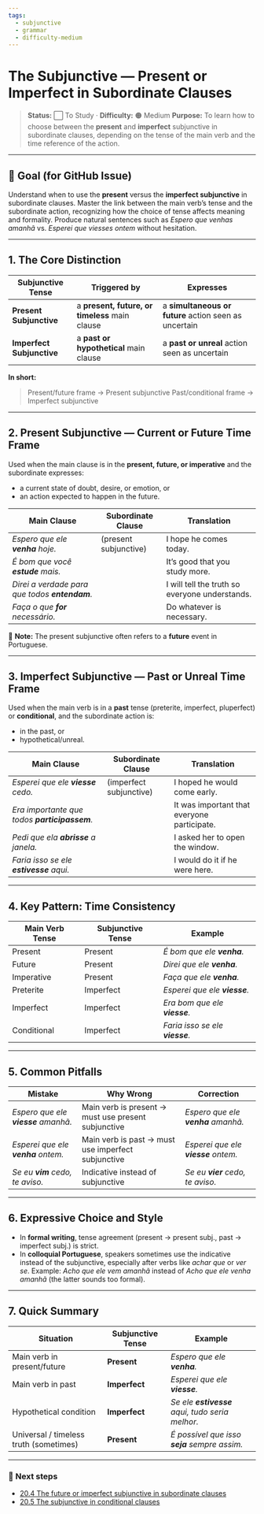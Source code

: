```yaml
---
tags:
  - subjunctive
  - grammar
  - difficulty-medium
---
```


# The Subjunctive — Present or Imperfect in Subordinate Clauses

> **Status:** ⬜ To Study · **Difficulty:** 🟠 Medium
> **Purpose:** To learn how to choose between the **present** and **imperfect** subjunctive in subordinate clauses, depending on the tense of the main verb and the time reference of the action.

---

## 🧭 Goal (for GitHub Issue)

Understand when to use the **present** versus the **imperfect subjunctive** in subordinate clauses.
Master the link between the main verb’s tense and the subordinate action, recognizing how the choice of tense affects meaning and formality.
Produce natural sentences such as *Espero que venhas amanhã* vs. *Esperei que viesses ontem* without hesitation.

---

## 1. The Core Distinction

| Subjunctive Tense | Triggered by | Expresses |
|--------------------|--------------|------------|
| **Present Subjunctive** | a **present, future, or timeless** main clause | a **simultaneous or future** action seen as uncertain |
| **Imperfect Subjunctive** | a **past or hypothetical** main clause | a **past or unreal** action seen as uncertain |

**In short:**
> Present/future frame → Present subjunctive
> Past/conditional frame → Imperfect subjunctive

---

## 2. Present Subjunctive — Current or Future Time Frame

Used when the main clause is in the **present, future, or imperative** and the subordinate expresses:
- a current state of doubt, desire, or emotion, or
- an action expected to happen in the future.

| Main Clause | Subordinate Clause | Translation |
|--------------|--------------------|-------------|
| *Espero que ele **venha** hoje.* | (present subjunctive) | I hope he comes today. |
| *É bom que você **estude** mais.* | | It’s good that you study more. |
| *Direi a verdade para que todos **entendam**.* | | I will tell the truth so everyone understands. |
| *Faça o que **for** necessário.* | | Do whatever is necessary. |

🧩 **Note:** The present subjunctive often refers to a **future** event in Portuguese.

---

## 3. Imperfect Subjunctive — Past or Unreal Time Frame

Used when the main verb is in a **past** tense (preterite, imperfect, pluperfect) or **conditional**, and the subordinate action is:
- in the past, or
- hypothetical/unreal.

| Main Clause | Subordinate Clause | Translation |
|--------------|--------------------|-------------|
| *Esperei que ele **viesse** cedo.* | (imperfect subjunctive) | I hoped he would come early. |
| *Era importante que todos **participassem**.* | | It was important that everyone participate. |
| *Pedi que ela **abrisse** a janela.* | | I asked her to open the window. |
| *Faria isso se ele **estivesse** aqui.* | | I would do it if he were here. |

---

## 4. Key Pattern: Time Consistency

| Main Verb Tense | Subjunctive Tense | Example |
|------------------|------------------|----------|
| Present | Present | *É bom que ele **venha**.* |
| Future | Present | *Direi que ele **venha**.* |
| Imperative | Present | *Faça que ele **venha**.* |
| Preterite | Imperfect | *Esperei que ele **viesse**.* |
| Imperfect | Imperfect | *Era bom que ele **viesse**.* |
| Conditional | Imperfect | *Faria isso se ele **viesse**.* |

---

## 5. Common Pitfalls

| Mistake | Why Wrong | Correction |
|----------|------------|-------------|
| *Espero que ele **viesse** amanhã.* | Main verb is present → must use present subjunctive | *Espero que ele **venha** amanhã.* |
| *Esperei que ele **venha** ontem.* | Main verb is past → must use imperfect subjunctive | *Esperei que ele **viesse** ontem.* |
| *Se eu **vim** cedo, te aviso.* | Indicative instead of subjunctive | *Se eu **vier** cedo, te aviso.* |

---

## 6. Expressive Choice and Style

- In **formal writing**, tense agreement (present → present subj., past → imperfect subj.) is strict.
- In **colloquial Portuguese**, speakers sometimes use the indicative instead of the subjunctive, especially after verbs like *achar que* or *ver se*.
  Example: *Acho que ele vem amanhã* instead of *Acho que ele venha amanhã* (the latter sounds too formal).

---

## 7. Quick Summary

| Situation | Subjunctive Tense | Example |
|------------|-------------------|----------|
| Main verb in present/future | **Present** | *Espero que ele **venha**.* |
| Main verb in past | **Imperfect** | *Esperei que ele **viesse**.* |
| Hypothetical condition | **Imperfect** | *Se ele **estivesse** aqui, tudo seria melhor.* |
| Universal / timeless truth (sometimes) | **Present** | *É possível que isso **seja** sempre assim.* |

---

### 🔗 Next steps
- [20.4 The future or imperfect subjunctive in subordinate clauses](20-4-future-or-imperfect.md)
- [20.5 The subjunctive in conditional clauses](20-5-conditional.md)
